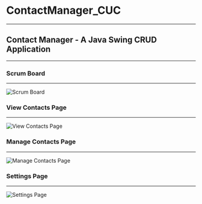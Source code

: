 # ContactManager_CUC

-----------------------
## Contact Manager - A Java Swing CRUD Application
-----------------------

### Scrum Board
-----------------------
![Scrum Board](https://211it.azurewebsites.net/img/ContactManager/Harris&Sons%20Scrum%20Board.png)

### View Contacts Page
-----------------------
![View Contacts Page](https://211it.azurewebsites.net/img/ContactManager/Java%20App(1).png)
                       
### Manage Contacts Page
----------------------- 
![Manage Contacts Page](https://211it.azurewebsites.net/img/ContactManager/Java%20App(2).png)

### Settings Page
----------------------- 
![Settings Page](https://211it.azurewebsites.net/img/ContactManager/Java%20App(3).png)
